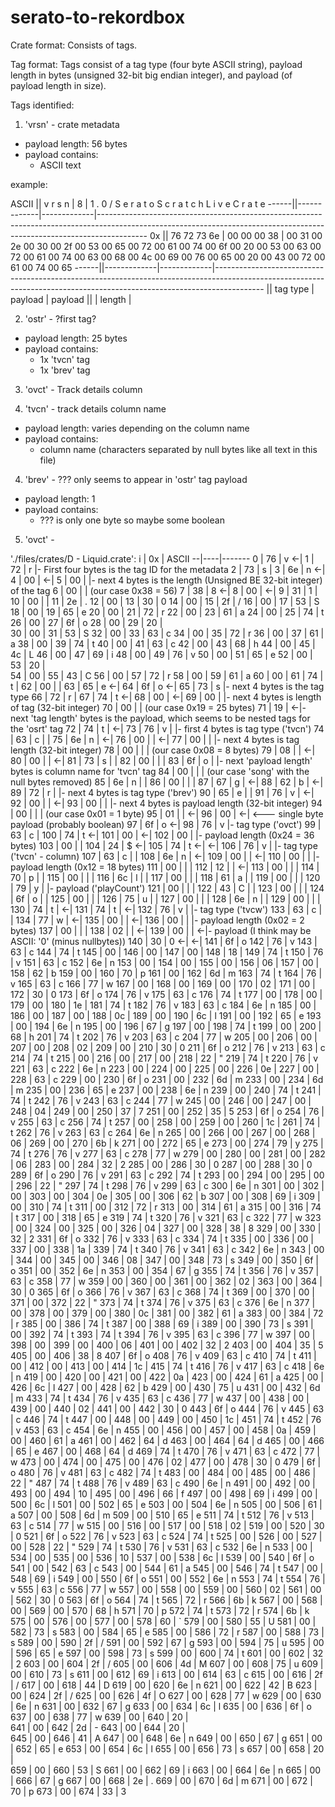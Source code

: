 # serato-to-rekordbox

Crate format:
Consists of tags.

Tag format:
Tags consist of a tag type (four byte ASCII string), payload length in bytes (unsigned 32-bit big endian integer), and payload (of payload length in size).

Tags identified:

1. 'vrsn' - crate metadata
  - payload length: 56 bytes
  - payload contains:
    - ASCII text

example:

ASCII || v  r  s  n  |          8  |    1     .     0     /     S     e     r     a     t     o           S     c     r     a     t     c     h     L     i     v     e           C     r     a     t     e
------||-------------|-------------|------------------------------------------------------------------------------------------------------------------------------------------------------------------------
   0x || 76 72 73 6e | 00 00 00 38 | 00 31 00 2e 00 30 00 2f 00 53 00 65 00 72 00 61 00 74 00 6f 00 20 00 53 00 63 00 72 00 61 00 74 00 63 00 68 00 4c 00 69 00 76 00 65 00 20 00 43 00 72 00 61 00 74 00 65
------||-------------|-------------|------------------------------------------------------------------------------------------------------------------------------------------------------------------------
      ||  tag type   |    payload  |   payload
      ||             |    length   |


2. 'ostr' - ?first tag?
  - payload length: 25 bytes
  - payload contains:
    - 1x 'tvcn' tag
    - 1x 'brev' tag

3. 'ovct' - Track details column 

3. 'tvcn' - track details column name
  - payload length: varies depending on the column name
  - payload contains:
    - column name (characters separated by null bytes like all text in this file)

4. 'brev' - ??? only seems to appear in 'ostr' tag payload
  - payload length: 1
  - payload contains:
    - ??? is only one byte so maybe some boolean

5. 'ovct' - 


'./files/crates/D - Liquid.crate':
i | 0x | ASCII
--|----|-------
0 | 76 | v  <-|
1 | 72 | r    |- First four bytes is the tag ID for the metadata
2 | 73 | s    |
3 | 6e | n  <-|
4 | 00 |    <-|
5 | 00 |      |- next 4 bytes is the length (Unsigned BE 32-bit integer) of the tag
6 | 00 |      |  (our case 0x38 = 56)
7 | 38 | 8  <-|
8 | 00 |    <-|
9 | 31 | 1    |
10 | 00 |     |
11 | 2e | .
12 | 00 | 
13 | 30 | 0
14 | 00 | 
15 | 2f | /
16 | 00 | 
17 | 53 | S
18 | 00 | 
19 | 65 | e
20 | 00 | 
21 | 72 | r
22 | 00 | 
23 | 61 | a
24 | 00 | 
25 | 74 | t
26 | 00 | 
27 | 6f | o
28 | 00 | 
29 | 20 |  
30 | 00 | 
31 | 53 | S
32 | 00 | 
33 | 63 | c
34 | 00 | 
35 | 72 | r
36 | 00 | 
37 | 61 | a
38 | 00 | 
39 | 74 | t
40 | 00 | 
41 | 63 | c
42 | 00 | 
43 | 68 | h
44 | 00 | 
45 | 4c | L
46 | 00 | 
47 | 69 | i
48 | 00 | 
49 | 76 | v
50 | 00 | 
51 | 65 | e
52 | 00 | 
53 | 20 |  
54 | 00 | 
55 | 43 | C
56 | 00 | 
57 | 72 | r
58 | 00 | 
59 | 61 | a
60 | 00 | 
61 | 74 | t   |
62 | 00 |     |
63 | 65 | e <-|
64 | 6f | o <-|
65 | 73 | s   |- next 4 bytes is the tag type
66 | 72 | r   |
67 | 74 | t <-|
68 | 00 |   <-|
69 | 00 |     |- next 4 bytes is length of tag (32-bit integer)
70 | 00 |     |  (our case 0x19 = 25 bytes)
71 | 19 |   <-|- next 'tag length' bytes is the payload, which seems to be nested tags for the 'osrt' tag
72 | 74 | t   | <-|
73 | 76 | v   |   |- first 4 bytes is tag type ('tvcn')
74 | 63 | c   |   |
75 | 6e | n   | <-|
76 | 00 |     | <-|
77 | 00 |     |   |- next 4 bytes is tag length (32-bit integer)
78 | 00 |     |   |  (our case 0x08 = 8 bytes)
79 | 08 |     | <-|
80 | 00 |     | <-|
81 | 73 | s   |   |
82 | 00 |     |   |
83 | 6f | o   |   |- next 'payload length' bytes is column name for 'tvcn' tag
84 | 00 |     |   |  (our case 'song' with the null bytes removed)
85 | 6e | n   |   |
86 | 00 |     |   |
87 | 67 | g   | <-|
88 | 62 | b   | <-|
89 | 72 | r   |   |- next 4 bytes is tag type ('brev')
90 | 65 | e   |   |
91 | 76 | v   | <-|
92 | 00 |     | <-|
93 | 00 |     |   |- next 4 bytes is payload length (32-bit integer)
94 | 00 |     |   |  (our case 0x01 = 1 byte)
95 | 01 |     | <-|
96 | 00 |   <-| <--- single byte payload (probably boolean)
97 | 6f | o   <-|
98 | 76 | v     |- tag type ('ovct')
99 | 63 | c     |
100 | 74 | t  <-|
101 | 00 |    <-|
102 | 00 |      |- payload length (0x24 = 36 bytes)
103 | 00 |      |
104 | 24 | $  <-|
105 | 74 | t  <-| <-|
106 | 76 | v    |   |- tag type ('tvcn' - column)
107 | 63 | c    |   |
108 | 6e | n    | <-|
109 | 00 |      | <-|
110 | 00 |      |   |- payload length (0x12 = 18 bytes)
111 | 00 |      |   |
112 | 12 |      | <-|
113 | 00 |      |   |
114 | 70 | p    |   |
115 | 00 |      |   |
116 | 6c | l    |   |
117 | 00 |      |   |
118 | 61 | a    |   |
119 | 00 |      |   |
120 | 79 | y    |   |- payload ('playCount')
121 | 00 |      |   |
122 | 43 | C    |   |
123 | 00 |      |   |
124 | 6f | o    |   |
125 | 00 |      |   |
126 | 75 | u    |   |
127 | 00 |      |   |
128 | 6e | n    |   |
129 | 00 |      |   |
130 | 74 | t    | <-|
131 | 74 | t    | <-|
132 | 76 | v    |   |- tag type ('tvcw')
133 | 63 | c    |   |
134 | 77 | w    | <-|
135 | 00 |      | <-|
136 | 00 |      |   |- payload length (0x02 = 2 bytes)
137 | 00 |      |   |
138 | 02 |      | <-|
139 | 00 |      | <-|- payload (I think may be ASCII: '0' (minus nullbytes))
140 | 30 | 0  <-| <-|
141 | 6f | o
142 | 76 | v
143 | 63 | c
144 | 74 | t
145 | 00 | 
146 | 00 | 
147 | 00 | 
148 | 18 | 
149 | 74 | t
150 | 76 | v
151 | 63 | c
152 | 6e | n
153 | 00 | 
154 | 00 | 
155 | 00 | 
156 | 06 | 
157 | 00 | 
158 | 62 | b
159 | 00 | 
160 | 70 | p
161 | 00 | 
162 | 6d | m
163 | 74 | t
164 | 76 | v
165 | 63 | c
166 | 77 | w
167 | 00 | 
168 | 00 | 
169 | 00 | 
170 | 02 | 
171 | 00 | 
172 | 30 | 0
173 | 6f | o
174 | 76 | v
175 | 63 | c
176 | 74 | t
177 | 00 | 
178 | 00 | 
179 | 00 | 
180 | 1e | 
181 | 74 | t
182 | 76 | v
183 | 63 | c
184 | 6e | n
185 | 00 | 
186 | 00 | 
187 | 00 | 
188 | 0c | 
189 | 00 | 
190 | 6c | l
191 | 00 | 
192 | 65 | e
193 | 00 | 
194 | 6e | n
195 | 00 | 
196 | 67 | g
197 | 00 | 
198 | 74 | t
199 | 00 | 
200 | 68 | h
201 | 74 | t
202 | 76 | v
203 | 63 | c
204 | 77 | w
205 | 00 | 
206 | 00 | 
207 | 00 | 
208 | 02 | 
209 | 00 | 
210 | 30 | 0
211 | 6f | o
212 | 76 | v
213 | 63 | c
214 | 74 | t
215 | 00 | 
216 | 00 | 
217 | 00 | 
218 | 22 | "
219 | 74 | t
220 | 76 | v
221 | 63 | c
222 | 6e | n
223 | 00 | 
224 | 00 | 
225 | 00 | 
226 | 0e | 
227 | 00 | 
228 | 63 | c
229 | 00 | 
230 | 6f | o
231 | 00 | 
232 | 6d | m
233 | 00 | 
234 | 6d | m
235 | 00 | 
236 | 65 | e
237 | 00 | 
238 | 6e | n
239 | 00 | 
240 | 74 | t
241 | 74 | t
242 | 76 | v
243 | 63 | c
244 | 77 | w
245 | 00 | 
246 | 00 | 
247 | 00 | 
248 | 04 | 
249 | 00 | 
250 | 37 | 7
251 | 00 | 
252 | 35 | 5
253 | 6f | o
254 | 76 | v
255 | 63 | c
256 | 74 | t
257 | 00 | 
258 | 00 | 
259 | 00 | 
260 | 1c | 
261 | 74 | t
262 | 76 | v
263 | 63 | c
264 | 6e | n
265 | 00 | 
266 | 00 | 
267 | 00 | 
268 | 06 | 
269 | 00 | 
270 | 6b | k
271 | 00 | 
272 | 65 | e
273 | 00 | 
274 | 79 | y
275 | 74 | t
276 | 76 | v
277 | 63 | c
278 | 77 | w
279 | 00 | 
280 | 00 | 
281 | 00 | 
282 | 06 | 
283 | 00 | 
284 | 32 | 2
285 | 00 | 
286 | 30 | 0
287 | 00 | 
288 | 30 | 0
289 | 6f | o
290 | 76 | v
291 | 63 | c
292 | 74 | t
293 | 00 | 
294 | 00 | 
295 | 00 | 
296 | 22 | "
297 | 74 | t
298 | 76 | v
299 | 63 | c
300 | 6e | n
301 | 00 | 
302 | 00 | 
303 | 00 | 
304 | 0e | 
305 | 00 | 
306 | 62 | b
307 | 00 | 
308 | 69 | i
309 | 00 | 
310 | 74 | t
311 | 00 | 
312 | 72 | r
313 | 00 | 
314 | 61 | a
315 | 00 | 
316 | 74 | t
317 | 00 | 
318 | 65 | e
319 | 74 | t
320 | 76 | v
321 | 63 | c
322 | 77 | w
323 | 00 | 
324 | 00 | 
325 | 00 | 
326 | 04 | 
327 | 00 | 
328 | 38 | 8
329 | 00 | 
330 | 32 | 2
331 | 6f | o
332 | 76 | v
333 | 63 | c
334 | 74 | t
335 | 00 | 
336 | 00 | 
337 | 00 | 
338 | 1a | 
339 | 74 | t
340 | 76 | v
341 | 63 | c
342 | 6e | n
343 | 00 | 
344 | 00 | 
345 | 00 | 
346 | 08 | 
347 | 00 | 
348 | 73 | s
349 | 00 | 
350 | 6f | o
351 | 00 | 
352 | 6e | n
353 | 00 | 
354 | 67 | g
355 | 74 | t
356 | 76 | v
357 | 63 | c
358 | 77 | w
359 | 00 | 
360 | 00 | 
361 | 00 | 
362 | 02 | 
363 | 00 | 
364 | 30 | 0
365 | 6f | o
366 | 76 | v
367 | 63 | c
368 | 74 | t
369 | 00 | 
370 | 00 | 
371 | 00 | 
372 | 22 | "
373 | 74 | t
374 | 76 | v
375 | 63 | c
376 | 6e | n
377 | 00 | 
378 | 00 | 
379 | 00 | 
380 | 0c | 
381 | 00 | 
382 | 61 | a
383 | 00 | 
384 | 72 | r
385 | 00 | 
386 | 74 | t
387 | 00 | 
388 | 69 | i
389 | 00 | 
390 | 73 | s
391 | 00 | 
392 | 74 | t
393 | 74 | t
394 | 76 | v
395 | 63 | c
396 | 77 | w
397 | 00 | 
398 | 00 | 
399 | 00 | 
400 | 06 | 
401 | 00 | 
402 | 32 | 2
403 | 00 | 
404 | 35 | 5
405 | 00 | 
406 | 38 | 8
407 | 6f | o
408 | 76 | v
409 | 63 | c
410 | 74 | t
411 | 00 | 
412 | 00 | 
413 | 00 | 
414 | 1c | 
415 | 74 | t
416 | 76 | v
417 | 63 | c
418 | 6e | n
419 | 00 | 
420 | 00 | 
421 | 00 | 
422 | 0a | 
423 | 00 | 
424 | 61 | a
425 | 00 | 
426 | 6c | l
427 | 00 | 
428 | 62 | b
429 | 00 | 
430 | 75 | u
431 | 00 | 
432 | 6d | m
433 | 74 | t
434 | 76 | v
435 | 63 | c
436 | 77 | w
437 | 00 | 
438 | 00 | 
439 | 00 | 
440 | 02 | 
441 | 00 | 
442 | 30 | 0
443 | 6f | o
444 | 76 | v
445 | 63 | c
446 | 74 | t
447 | 00 | 
448 | 00 | 
449 | 00 | 
450 | 1c | 
451 | 74 | t
452 | 76 | v
453 | 63 | c
454 | 6e | n
455 | 00 | 
456 | 00 | 
457 | 00 | 
458 | 0a | 
459 | 00 | 
460 | 61 | a
461 | 00 | 
462 | 64 | d
463 | 00 | 
464 | 64 | d
465 | 00 | 
466 | 65 | e
467 | 00 | 
468 | 64 | d
469 | 74 | t
470 | 76 | v
471 | 63 | c
472 | 77 | w
473 | 00 | 
474 | 00 | 
475 | 00 | 
476 | 02 | 
477 | 00 | 
478 | 30 | 0
479 | 6f | o
480 | 76 | v
481 | 63 | c
482 | 74 | t
483 | 00 | 
484 | 00 | 
485 | 00 | 
486 | 22 | "
487 | 74 | t
488 | 76 | v
489 | 63 | c
490 | 6e | n
491 | 00 | 
492 | 00 | 
493 | 00 | 
494 | 10 | 
495 | 00 | 
496 | 66 | f
497 | 00 | 
498 | 69 | i
499 | 00 | 
500 | 6c | l
501 | 00 | 
502 | 65 | e
503 | 00 | 
504 | 6e | n
505 | 00 | 
506 | 61 | a
507 | 00 | 
508 | 6d | m
509 | 00 | 
510 | 65 | e
511 | 74 | t
512 | 76 | v
513 | 63 | c
514 | 77 | w
515 | 00 | 
516 | 00 | 
517 | 00 | 
518 | 02 | 
519 | 00 | 
520 | 30 | 0
521 | 6f | o
522 | 76 | v
523 | 63 | c
524 | 74 | t
525 | 00 | 
526 | 00 | 
527 | 00 | 
528 | 22 | "
529 | 74 | t
530 | 76 | v
531 | 63 | c
532 | 6e | n
533 | 00 | 
534 | 00 | 
535 | 00 | 
536 | 10 | 
537 | 00 | 
538 | 6c | l
539 | 00 | 
540 | 6f | o
541 | 00 | 
542 | 63 | c
543 | 00 | 
544 | 61 | a
545 | 00 | 
546 | 74 | t
547 | 00 | 
548 | 69 | i
549 | 00 | 
550 | 6f | o
551 | 00 | 
552 | 6e | n
553 | 74 | t
554 | 76 | v
555 | 63 | c
556 | 77 | w
557 | 00 | 
558 | 00 | 
559 | 00 | 
560 | 02 | 
561 | 00 | 
562 | 30 | 0
563 | 6f | o
564 | 74 | t
565 | 72 | r
566 | 6b | k
567 | 00 | 
568 | 00 | 
569 | 00 | 
570 | 68 | h
571 | 70 | p
572 | 74 | t
573 | 72 | r
574 | 6b | k
575 | 00 | 
576 | 00 | 
577 | 00 | 
578 | 60 | `
579 | 00 | 
580 | 55 | U
581 | 00 | 
582 | 73 | s
583 | 00 | 
584 | 65 | e
585 | 00 | 
586 | 72 | r
587 | 00 | 
588 | 73 | s
589 | 00 | 
590 | 2f | /
591 | 00 | 
592 | 67 | g
593 | 00 | 
594 | 75 | u
595 | 00 | 
596 | 65 | e
597 | 00 | 
598 | 73 | s
599 | 00 | 
600 | 74 | t
601 | 00 | 
602 | 32 | 2
603 | 00 | 
604 | 2f | /
605 | 00 | 
606 | 4d | M
607 | 00 | 
608 | 75 | u
609 | 00 | 
610 | 73 | s
611 | 00 | 
612 | 69 | i
613 | 00 | 
614 | 63 | c
615 | 00 | 
616 | 2f | /
617 | 00 | 
618 | 44 | D
619 | 00 | 
620 | 6e | n
621 | 00 | 
622 | 42 | B
623 | 00 | 
624 | 2f | /
625 | 00 | 
626 | 4f | O
627 | 00 | 
628 | 77 | w
629 | 00 | 
630 | 6e | n
631 | 00 | 
632 | 67 | g
633 | 00 | 
634 | 6c | l
635 | 00 | 
636 | 6f | o
637 | 00 | 
638 | 77 | w
639 | 00 | 
640 | 20 |  
641 | 00 | 
642 | 2d | -
643 | 00 | 
644 | 20 |  
645 | 00 | 
646 | 41 | A
647 | 00 | 
648 | 6e | n
649 | 00 | 
650 | 67 | g
651 | 00 | 
652 | 65 | e
653 | 00 | 
654 | 6c | l
655 | 00 | 
656 | 73 | s
657 | 00 | 
658 | 20 |  
659 | 00 | 
660 | 53 | S
661 | 00 | 
662 | 69 | i
663 | 00 | 
664 | 6e | n
665 | 00 | 
666 | 67 | g
667 | 00 | 
668 | 2e | .
669 | 00 | 
670 | 6d | m
671 | 00 | 
672 | 70 | p
673 | 00 | 
674 | 33 | 3
